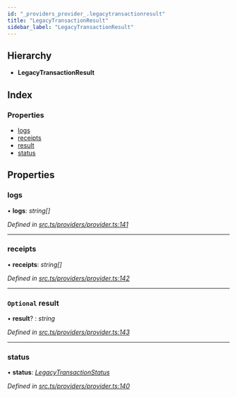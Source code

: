 ```yaml
---
id: "_providers_provider_.legacytransactionresult"
title: "LegacyTransactionResult"
sidebar_label: "LegacyTransactionResult"
---
```


## Hierarchy

* **LegacyTransactionResult**

## Index

### Properties

* [logs](_providers_provider_.legacytransactionresult.md#logs)
* [receipts](_providers_provider_.legacytransactionresult.md#receipts)
* [result](_providers_provider_.legacytransactionresult.md#optional-result)
* [status](_providers_provider_.legacytransactionresult.md#status)

## Properties

###  logs

• **logs**: *string[]*

*Defined in [src.ts/providers/provider.ts:141](https://github.com/nearprotocol/nearlib/blob/d578981/src.ts/providers/provider.ts#L141)*

___

###  receipts

• **receipts**: *string[]*

*Defined in [src.ts/providers/provider.ts:142](https://github.com/nearprotocol/nearlib/blob/d578981/src.ts/providers/provider.ts#L142)*

___

### `Optional` result

• **result**? : *string*

*Defined in [src.ts/providers/provider.ts:143](https://github.com/nearprotocol/nearlib/blob/d578981/src.ts/providers/provider.ts#L143)*

___

###  status

• **status**: *[LegacyTransactionStatus](../enums/_providers_provider_.legacytransactionstatus.md)*

*Defined in [src.ts/providers/provider.ts:140](https://github.com/nearprotocol/nearlib/blob/d578981/src.ts/providers/provider.ts#L140)*
